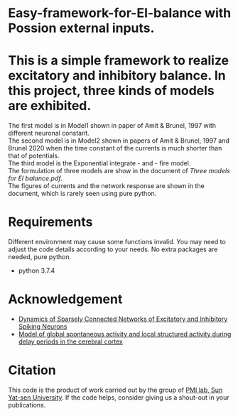 # Easy-framework-for-EI-balance with Possion external inputs.
# This is a simple framework to realize excitatory and inhibitory balance. In this project, three kinds of models are exhibited.
The first model is in Model1 shown in paper of Amit & Brunel, 1997 with different neuronal constant.  
The second model is in Model2 shown in papers of Amit & Brunel, 1997 and Brunel 2020 when the time constant of the currents is much shorter than that of potentials.  
The third model is the Exponential integrate - and - fire model.  
The formulation of three models are show in the document of  _Three models for EI balance.pdf_.  
The figures of currents and the network response are shown in the document, which is rarely seen using pure python.

# Requirements
Different environment may cause some functions invalid. You may need to adjust the code details according to your needs. No extra packages are needed, pure python.
* python 3.7.4
# Acknowledgement
* [Dynamics of Sparsely Connected Networks of Excitatory and Inhibitory Spiking Neurons](https://link.springer.com/article/10.1023/A:1008925309027)
* [Model of global spontaneous activity and local structured activity during delay periods in the cerebral cortex](https://academic.oup.com/cercor/article/7/3/237/454642)
# Citation
This code is the product of work carried out by the group of [PMI lab, Sun Yat-sen University](https://www.labxing.com/hphuang2018). If the code helps, consider giving us a shout-out in your publications.

